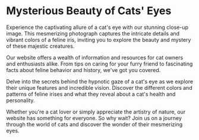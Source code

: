 <!--font:Poppins-->

# Mysterious Beauty of Cats' Eyes

Experience the captivating allure of a cat's eye with our stunning close-up image. This mesmerizing photograph captures the intricate details and vibrant colors of a feline iris, inviting you to explore the beauty and mystery of these majestic creatures.

Our website offers a wealth of information and resources for cat owners and enthusiasts alike. From tips on caring for your furry friend to fascinating facts about feline behavior and history, we've got you covered.

Delve into the secrets behind the hypnotic gaze of a cat's eye as we explore their unique features and incredible vision. Discover the different colors and patterns of feline irises and what they reveal about a cat's health and personality.

Whether you're a cat lover or simply appreciate the artistry of nature, our website has something for everyone. So why wait? Join us on a journey through the world of cats and discover the wonder of their mesmerizing eyes.

<!--

Write me markdown content of website with wallpaper:

"A close-up of a cat’s eye"

The header of the page should not be copy of the text but rather a real content of the website which is using this wallpaper.


---


# "Feline Gaze" - A Wallpaper to Mesmerize You

Looking for a wallpaper that captures the essence of feline grace and beauty? Look no further than our stunning close-up of a cat's eye. 

This mesmerizing image showcases the intricate details of a cat's iris, from the delicate lines radiating outwards to the vibrant colors that seem to shift and change with every movement. 

Whether you're a cat lover or simply appreciate the artistry of nature, this wallpaper is sure to inspire and captivate you every time you glance at your screen. So why wait? Download "Feline Gaze" today and bring a touch of feline magic to your desktop or mobile device!


---


Heading should not include word "wallpaper". The website should not be about the wallpaper itself, wallpaper is just a related background, rewrite whole content.


---


# "Cat's Eye" - A Window into the Soul of Felines

Get ready to be mesmerized by the captivating beauty of a cat's eye with our stunning close-up image. This breathtaking photograph captures the intricate details and vibrant colors of a feline iris, giving you a glimpse into the soul of these majestic creatures.

Whether you're a cat lover or simply appreciate the artistry of nature, this image is sure to inspire and captivate you. Use it as a background for your desktop or mobile device and let the hypnotic gaze of the cat draw you in.

But our website is more than just a pretty picture. We offer a wealth of information and resources for cat owners and enthusiasts, from tips on caring for your furry friend to fascinating facts about feline behavior and history. 

So why wait? Explore our site and discover the magic of cats through the window of their eyes.


---


Heading is too long, rewrite whole content.


---


# "The Magic of Feline Eyes - Discover the Beauty and Mystery of Cats"

Experience the enchanting allure of a cat's eye with our stunning close-up image. This captivating photograph captures the intricate details and vibrant colors of a feline iris, inviting you to explore the beauty and mystery of these majestic creatures.

But our website is more than just a pretty picture. We offer a wealth of information and resources for cat owners and enthusiasts, from tips on caring for your furry friend to fascinating facts about feline behavior and history.

Discover the magic of feline eyes as we delve into the secrets behind their hypnotic gaze. Learn about the unique features of a cat's eye and how they contribute to their incredible vision. Explore the different colors and patterns of feline irises and what they reveal about a cat's health and personality.

Whether you're a cat lover or simply appreciate the artistry of nature, our website has something for everyone. So why wait? Join us on a journey through the world of cats and discover the wonder of their mesmerizing eyes.


---


Heading is too long, rewrite whole content.


---


# "The Allure of Feline Eyes - Explore the Beauty and Mystery of Cats"

Experience the captivating allure of a cat's eye with our stunning close-up image. This mesmerizing photograph captures the intricate details and vibrant colors of a feline iris, inviting you to explore the beauty and mystery of these majestic creatures.

Our website offers a wealth of information and resources for cat owners and enthusiasts alike. From tips on caring for your furry friend to fascinating facts about feline behavior and history, we've got you covered.

Delve into the secrets behind the hypnotic gaze of a cat's eye as we explore their unique features and incredible vision. Discover the different colors and patterns of feline irises and what they reveal about a cat's health and personality.

Whether you're a cat lover or simply appreciate the artistry of nature, our website has something for everyone. So why wait? Join us on a journey through the world of cats and discover the wonder of their mesmerizing eyes.


---


Write me a Google font which is best fitting for the website.

Pick from the list:
- Montserrat
- Alegreya
- Playfair Display
- Lobster
- Dancing Script
- Inter
- Futura
- IBM Plex Sans
- Roboto
- Poppins
- Exo 2
- Orbitron
- Raleway
- Lato
- Barlow Condensed
- Open Sans
- Great Vibes


Write just the font name nothing else.


---


Poppins

-->
